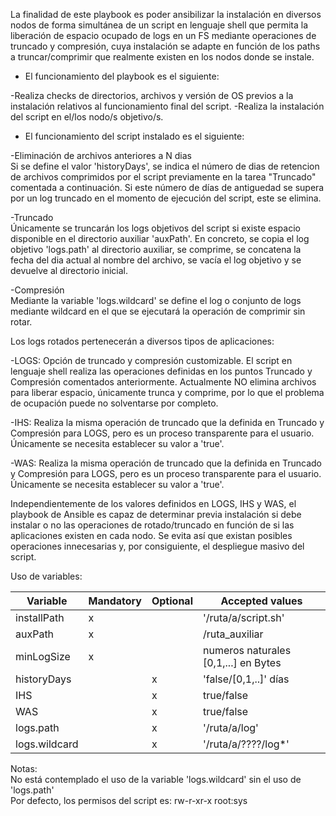 La finalidad de este playbook es poder ansibilizar la instalación en diversos nodos de forma simultánea de un script en lenguaje shell que permita la liberación de espacio ocupado de logs en un FS mediante operaciones de truncado y compresión, cuya instalación se adapte en función de los paths a truncar/comprimir que realmente existen en los nodos donde se instale.


* El funcionamiento del playbook es el siguiente:

 -Realiza checks de directorios, archivos y versión de OS previos a la instalación relativos al funcionamiento final del script.
 -Realiza la instalación del script en el/los nodo/s objetivo/s.

* El funcionamiento del script instalado es el siguiente:

 -Eliminación de archivos anteriores a N dias   
Si se define el valor 'historyDays', se indica el número de dias de retencion de archivos comprimidos por el script previamente en la tarea "Truncado" comentada a continuación. Si este número de días de antiguedad se supera por un log truncado en el momento de ejecución del script, este se elimina.
 
 -Truncado  
Únicamente se truncarán los logs objetivos del script si existe espacio disponible en el directorio auxiliar 'auxPath'. En concreto, se copia el log objetivo 'logs.path' al directorio auxiliar, se comprime, se concatena la fecha del dia actual al nombre del archivo, se vacía el log objetivo y se devuelve al directorio inicial. 
  
 -Compresión  
Mediante la variable 'logs.wildcard' se define el log o conjunto de logs mediante wildcard en el que se ejecutará la operación de comprimir sin rotar.
 
Los logs rotados pertenecerán a diversos tipos de aplicaciones:

 -LOGS: Opción de truncado y compresión customizable. El script en lenguaje shell realiza las operaciones definidas en los puntos Truncado y Compresión comentados anteriormente. Actualmente NO elimina archivos para liberar espacio, únicamente trunca y comprime, por lo que el problema de ocupación puede no solventarse por completo.
 
 -IHS: Realiza la misma operación de truncado que la definida en Truncado y Compresión para LOGS, pero es un proceso transparente para el usuario. Únicamente se necesita establecer su valor a 'true'.
 
 -WAS: Realiza la misma operación de truncado que la definida en Truncado y Compresión para LOGS, pero es un proceso transparente para el usuario. Únicamente se necesita establecer su valor a 'true'.

Independientemente de los valores definidos en LOGS, IHS y WAS, el playbook de Ansible es capaz de determinar previa instalación si debe instalar o no las operaciones de rotado/truncado en función de si las aplicaciones existen en cada nodo. Se evita así que existan posibles operaciones innecesarias y, por consiguiente, el despliegue masivo del script.

Uso de variables:

| Variable | Mandatory | Optional | Accepted values |
| ------ | ------ | ------ | ------ |
| installPath | x |  | '/ruta/a/script.sh' |
| auxPath | x |  |  /ruta_auxiliar| 
| minLogSize |x| | numeros naturales [0,1,...] en Bytes |
| historyDays ||x| 'false/[0,1,..]' días |
| IHS | |x| true/false |
| WAS | |x| true/false |
| logs.path | |x| '/ruta/a/log' |
| logs.wildcard| |x| '/ruta/a/????/log*' |

Notas:  
No está contemplado el uso de la variable 'logs.wildcard' sin el uso de 'logs.path'  
Por defecto, los permisos del script es:   rw-r-xr-x root:sys 

